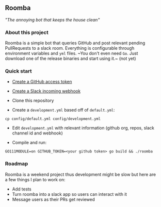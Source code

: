 ## Roomba

*"The annoying bot that keeps the house clean"*

### About this project

Roomba is a simple bot that queries GitHub and post relevant pending PullRequests to a slack room. Everything is configurable through environment variables and `yml` files. ~You don't even need `Go`. Just download one of the release binaries and start using it.~ (not yet)


### Quick start

* [Create a GitHub access token](https://help.github.com/en/articles/creating-a-personal-access-token-for-the-command-line)

* [Create a Slack incoming webhook](https://get.slack.help/hc/en-us/articles/115005265063-Incoming-WebHooks-for-Slack)

* Clone this repository

* Create a `development.yml` based off of `default.yml`:

`cp config/default.yml config/development.yml`

* Edit `development.yml` with relevant information (github org, repos, slack channel id and webhook)

* Compile and run:

`GO111MODULE=on GITHUB_TOKEN=<your github token> go build && ./roomba`


### Roadmap

Roomba is a weekend project thus development might be slow but here are a few things I plan to work on:
* Add tests
* Turn roomba into a slack app so users can interact with it
* Message users as their PRs get reviewed
